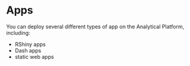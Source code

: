 # Apps

You can deploy several different types of app on the Analytical Platform, including:

*   RShiny apps
*   Dash apps
*   static web apps
